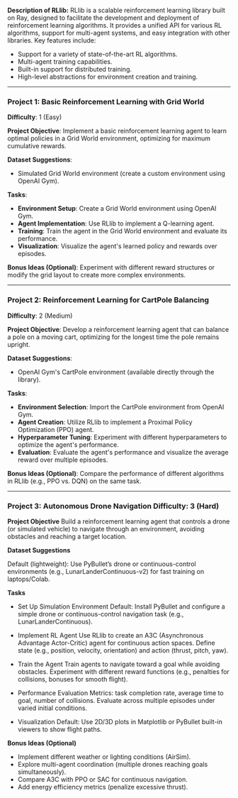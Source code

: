 **Description of RLlib:**
RLlib is a scalable reinforcement learning library built on Ray, designed to facilitate the development and deployment of reinforcement learning algorithms. It provides a unified API for various RL algorithms, support for multi-agent systems, and easy integration with other libraries. Key features include:
- Support for a variety of state-of-the-art RL algorithms.
- Multi-agent training capabilities.
- Built-in support for distributed training.
- High-level abstractions for environment creation and training.

---

### Project 1: Basic Reinforcement Learning with Grid World
**Difficulty**: 1 (Easy)

**Project Objective**: Implement a basic reinforcement learning agent to learn optimal policies in a Grid World environment, optimizing for maximum cumulative rewards.

**Dataset Suggestions**: 
- Simulated Grid World environment (create a custom environment using OpenAI Gym).

**Tasks**:
- **Environment Setup**: Create a Grid World environment using OpenAI Gym.
- **Agent Implementation**: Use RLlib to implement a Q-learning agent.
- **Training**: Train the agent in the Grid World environment and evaluate its performance.
- **Visualization**: Visualize the agent's learned policy and rewards over episodes.

**Bonus Ideas (Optional)**: Experiment with different reward structures or modify the grid layout to create more complex environments.

---

### Project 2: Reinforcement Learning for CartPole Balancing
**Difficulty**: 2 (Medium)

**Project Objective**: Develop a reinforcement learning agent that can balance a pole on a moving cart, optimizing for the longest time the pole remains upright.

**Dataset Suggestions**: 
- OpenAI Gym's CartPole environment (available directly through the library).

**Tasks**:
- **Environment Selection**: Import the CartPole environment from OpenAI Gym.
- **Agent Creation**: Utilize RLlib to implement a Proximal Policy Optimization (PPO) agent.
- **Hyperparameter Tuning**: Experiment with different hyperparameters to optimize the agent's performance.
- **Evaluation**: Evaluate the agent's performance and visualize the average reward over multiple episodes.

**Bonus Ideas (Optional)**: Compare the performance of different algorithms in RLlib (e.g., PPO vs. DQN) on the same task.

---

### Project 3: Autonomous Drone Navigation Difficulty: 3 (Hard)


**Project Objective**
Build a reinforcement learning agent that controls a drone (or simulated vehicle) to navigate through an environment, avoiding obstacles and reaching a target location.

**Dataset Suggestions**

Default (lightweight): Use PyBullet’s drone or continuous-control environments (e.g., LunarLanderContinuous-v2) for fast training on laptops/Colab.

**Tasks**

- Set Up Simulation Environment
  Default: Install PyBullet and configure a simple drone or continuous-control navigation task (e.g., LunarLanderContinuous).

- Implement RL Agent
  Use RLlib to create an A3C (Asynchronous Advantage Actor-Critic) agent for continuous action spaces.
  Define state (e.g., position, velocity, orientation) and action (thrust, pitch, yaw).

- Train the Agent
  Train agents to navigate toward a goal while avoiding obstacles.
  Experiment with different reward functions (e.g., penalties for collisions, bonuses for smooth flight).

- Performance Evaluation
  Metrics: task completion rate, average time to goal, number of collisions.
  Evaluate across multiple episodes under varied initial conditions.

- Visualization
  Default: Use 2D/3D plots in Matplotlib or PyBullet built-in viewers to show flight paths.

**Bonus Ideas (Optional)**

 - Implement different weather or lighting conditions (AirSim).
 - Explore multi-agent coordination (multiple drones reaching goals simultaneously).
 - Compare A3C with PPO or SAC for continuous navigation.
 - Add energy efficiency metrics (penalize excessive thrust).